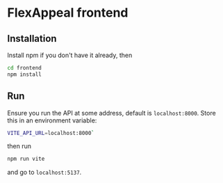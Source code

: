 # FlexAppeal frontend

## Installation

Install npm if you don't have it already, then
```bash
cd frontend
npm install
```

## Run
Ensure you run the API at some address, default is `localhost:8000`. Store this in an environment variable:
```bash
VITE_API_URL=localhost:8000`
```

then run 
```bash
npm run vite
```

and go to `localhost:5137`.


